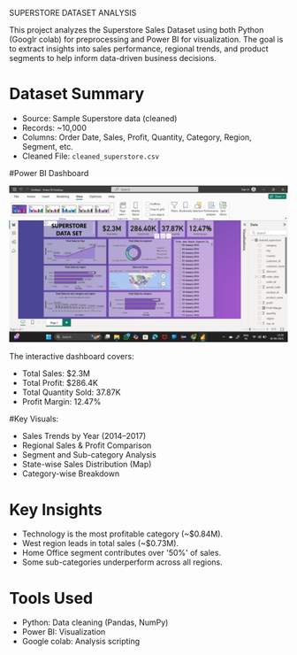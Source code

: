  SUPERSTORE DATASET ANALYSIS

This project analyzes the Superstore Sales Dataset using both Python (Googlr colab) for preprocessing and Power BI for visualization. The goal is to extract insights into sales performance, regional trends, and product segments to help inform data-driven business decisions.



# Dataset Summary

- Source: Sample Superstore data (cleaned)
- Records: ~10,000
- Columns: Order Date, Sales, Profit, Quantity, Category, Region, Segment, etc.
- Cleaned File: `cleaned_superstore.csv`



#Power BI Dashboard

![Power BI Dashboard](./Screenshot%202025-06-30%20153912.png)

The interactive dashboard covers:
-  Total Sales: $2.3M  
-  Total Profit: $286.4K  
-  Total Quantity Sold: 37.87K  
-  Profit Margin: 12.47%

#Key Visuals:
- Sales Trends by Year (2014–2017)
- Regional Sales & Profit Comparison
- Segment and Sub-category Analysis
- State-wise Sales Distribution (Map)
- Category-wise Breakdown



# Key Insights

- Technology is the most profitable category (~$0.84M).
- West region leads in total sales (~$0.73M).
- Home Office segment contributes over '50%' of sales.
- Some sub-categories underperform across all regions.



# Tools Used

- Python: Data cleaning (Pandas, NumPy)
- Power BI: Visualization
- Google colab: Analysis scripting





